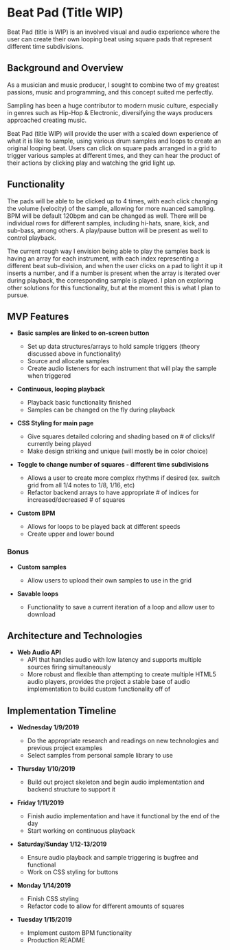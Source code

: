 # Beat Pad (Title WIP)

Beat Pad (title is WIP) is an involved visual and audio experience where the user can create their own looping beat using square pads that represent different time subdivisions.

## Background and Overview

As a musician and music producer, I sought to combine two of my greatest passions, music and programming, and this concept suited me perfectly.

Sampling has been a huge contributor to modern music culture, especially in genres such as Hip-Hop & Electronic, diversifying the ways producers approached creating music.

Beat Pad (title WIP) will provide the user with a scaled down experience of what it is like to sample, using various drum samples and loops to create an original looping beat. Users can click on square pads arranged in a grid to trigger various samples at different times, and they can hear the product of their actions by clicking play and watching the grid light up.

## Functionality

The pads will be able to be clicked up to 4 times, with each click changing the volume (velocity) of the sample, allowing for more nuanced sampling. BPM will be default 120bpm and can be changed as well. There will be individual rows for different samples, including hi-hats, snare, kick, and sub-bass, among others. A play/pause button will be present as well to control playback.

The current rough way I envision being able to play the samples back is having an array for each instrument, with each index representing a different beat sub-division, and when the user clicks on a pad to light it up it inserts a number, and if a number is present when the array is iterated over during playback, the corresponding sample is played. I plan on exploring other solutions for this functionality, but at the moment this is what I plan to pursue.

## MVP Features

- **Basic samples are linked to on-screen button**
  - Set up data structures/arrays to hold sample triggers (theory discussed above in functionality)
  - Source and allocate samples
  - Create audio listeners for each instrument that will play the sample when triggered
  
- **Continuous, looping playback**
  - Playback basic functionality finished
  - Samples can be changed on the fly during playback
  
- **CSS Styling for main page**
  - Give squares detailed coloring and shading based on # of clicks/if currently being played
  - Make design striking and unique (will mostly be in color choice)

- **Toggle to change number of squares - different time subdivisions**
  - Allows a user to create more complex rhythms if desired (ex. switch grid from all 1/4 notes to 1/8, 1/16, etc)
  - Refactor backend arrays to have appropriate # of indices for increased/decreased # of squares

- **Custom BPM**
  - Allows for loops to be played back at different speeds
  - Create upper and lower bound
  
### Bonus

- **Custom samples**
  - Allow users to upload their own samples to use in the grid
  
- **Savable loops**
  - Functionality to save a current iteration of a loop and allow user to download

## Architecture and Technologies

- **Web Audio API**
  - API that handles audio with low latency and supports multiple sources firing simultaneously
  - More robust and flexible than attempting to create multiple HTML5 audio players, provides the project a stable base of audio implementation to build custom functionality off of

## Implementation Timeline

- **Wednesday 1/9/2019**
  - Do the appropriate research and readings on new technologies and previous project examples
  - Select samples from personal sample library to use
  
- **Thursday 1/10/2019**
  - Build out project skeleton and begin audio implementation and backend structure to support it
  
- **Friday 1/11/2019**
  - Finish audio implementation and have it functional by the end of the day
  - Start working on continuous playback
  
- **Saturday/Sunday 1/12-13/2019**
  - Ensure audio playback and sample triggering is bugfree and functional
  - Work on CSS styling for buttons
  
- **Monday 1/14/2019**
  - Finish CSS styling
  - Refactor code to allow for different amounts of squares
  
- **Tuesday 1/15/2019**
  - Implement custom BPM functionality
  - Production README
